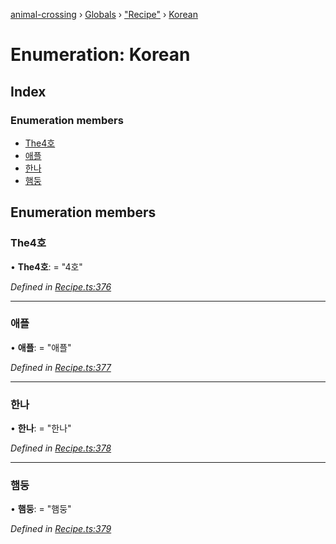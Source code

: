 [animal-crossing](../README.md) › [Globals](../globals.md) › ["Recipe"](../modules/_recipe_.md) › [Korean](_recipe_.korean.md)

# Enumeration: Korean

## Index

### Enumeration members

* [The4호](_recipe_.korean.md#the4호)
* [애플](_recipe_.korean.md#애플)
* [한나](_recipe_.korean.md#한나)
* [햄둥](_recipe_.korean.md#햄둥)

## Enumeration members

###  The4호

• **The4호**: = "4호"

*Defined in [Recipe.ts:376](https://github.com/Norviah/animal-crossing/blob/c9eb585/module/types/Recipe.ts#L376)*

___

###  애플

• **애플**: = "애플"

*Defined in [Recipe.ts:377](https://github.com/Norviah/animal-crossing/blob/c9eb585/module/types/Recipe.ts#L377)*

___

###  한나

• **한나**: = "한나"

*Defined in [Recipe.ts:378](https://github.com/Norviah/animal-crossing/blob/c9eb585/module/types/Recipe.ts#L378)*

___

###  햄둥

• **햄둥**: = "햄둥"

*Defined in [Recipe.ts:379](https://github.com/Norviah/animal-crossing/blob/c9eb585/module/types/Recipe.ts#L379)*
